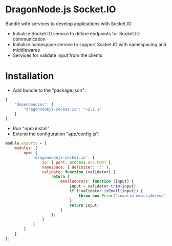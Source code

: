 # DragonNode.js Socket.IO
Bundle with services to develop applications with Socket.IO
- Initialize Socket.IO service to define endpoints for Socket.IO communication
- Initialize namespace service to support Socket.IO with namespacing and middlewares
- Services for validate input from the clients 

# Installation
- Add bundle to the "package.json":
```javascript
{
    "dependencies": {
        "dragonnodejs-socket.io": "~2.1.1"
    }
}
```
- Run "npm install"
- Extend the configuration "app/config.js":
```javascript
module.exports = {
    modules: {
        npm: {
            'dragonnodejs-socket.io': {
                io: { port: process.env.PORT },
                namespace: { delimiter: ':' },
                validate: function (validator) {
                    return {
                        emailaddress: function (input) {
                            input = validator.trim(input);
                            if (!validator.isEmail(input)) {
                                throw new Error('invalid emailaddress');
                            }
                            return input;
                        }
                    };
                }
            }
        }
    }
};
```
